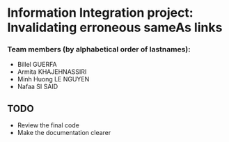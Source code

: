 # Information Integration project: Invalidating erroneous sameAs links

### Team members (by alphabetical order of lastnames):
- Billel GUERFA
- Armita KHAJEHNASSIRI
- Minh Huong LE NGUYEN
- Nafaa SI SAID

## TODO
- Review the final code
- Make the documentation clearer
